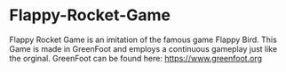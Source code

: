 # Flappy-Rocket-Game
Flappy Rocket Game is an imitation of the famous game Flappy Bird. This Game is made in GreenFoot and employs a continuous gameplay just like the orginal.
GreenFoot can be found here: https://www.greenfoot.org

